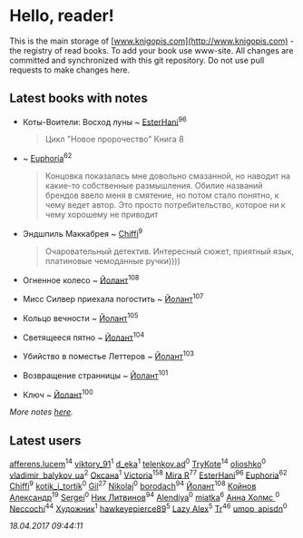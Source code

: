 # Hello, reader!
This is the main storage of [www.knigopis.com](http://www.knigopis.com) - the registry of read books.
To add your book use www-site. All changes are committed and synchronized with this git repository.
Do not use pull requests to make changes here.


## Latest books with notes
* Коты-Воители: Восход луны ~ [EsterHani](users/305/30558181-vkontakte)<sup>96</sup>
    > Цикл "Новое пророчество"
    > Книга 8

*  ~ [Euphoria](users/106/106304994652616315178-google)<sup>62</sup>
    > Концовка показалась мне довольно смазанной, но наводит на какие-то собственные размышления. Обилие названий брендов ввело меня в смятение, но потом стало понятно, к чему ведет автор. Это просто потребительство, которое ни к чему хорошему не приводит

* Эндшпиль Маккабрея ~ [Chiffi](users/105/105831994080785626680-google)<sup>9</sup>
    > Очаровательный детектив. Интересный сюжет, приятный язык,  платиновые чемоданные ручки))))

* Огненное колесо ~ [Йолант](users/104/104690883692185089260-google)<sup>108</sup>

* Мисс Силвер приехала погостить ~ [Йолант](users/104/104690883692185089260-google)<sup>107</sup>

* Кольцо вечности ~ [Йолант](users/104/104690883692185089260-google)<sup>105</sup>

* Светящееся пятно ~ [Йолант](users/104/104690883692185089260-google)<sup>104</sup>

* Убийство в поместье Леттеров ~ [Йолант](users/104/104690883692185089260-google)<sup>103</sup>

* Возвращение странницы ~ [Йолант](users/104/104690883692185089260-google)<sup>101</sup>

* Ключ ~ [Йолант](users/104/104690883692185089260-google)<sup>100</sup>


_More notes [here](latest_books_with_notes.md)._


## Latest users
[afferens.lucem](users/196/196071655-vkontakte)<sup>14</sup> 
[viktory_91](users/421/42152838-vkontakte)<sup>1</sup> 
[d_eka](users/177/17743905-vkontakte)<sup>1</sup> 
[telenkov.ad](users/198/198055405-yandex)<sup>0</sup> 
[TryKote](users/145/145737651-vkontakte)<sup>14</sup> 
[olioshko](users/965/96505467-vkontakte)<sup>0</sup> 
[vladimir_balykov_ua](users/423/423302481-vkontakte)<sup>2</sup> 
[Оксана](users/111/11152548-vkontakte)<sup>1</sup> 
[Victoria](users/792/79282053-vkontakte)<sup>158</sup> 
[Mira R](users/103/103293621948650602575-google)<sup>77</sup> 
[EsterHani](users/305/30558181-vkontakte)<sup>96</sup> 
[Euphoria](users/106/106304994652616315178-google)<sup>62</sup> 
[Chiffi](users/105/105831994080785626680-google)<sup>9</sup> 
[kotik_i_tortik](users/228/228946117-vkontakte)<sup>0</sup> 
[Gil](users/101/101934994962487087520-google)<sup>27</sup> 
[Nikolaj](users/158/1586184555042536-facebook)<sup>0</sup> 
[borodach](users/157/15706320-vkontakte)<sup>94</sup> 
[Йолант](users/104/104690883692185089260-google)<sup>108</sup> 
[Койнов Александр](users/414/414040473-vkontakte)<sup>19</sup> 
[Sergei](users/115/115838243207229578974-google)<sup>0</sup> 
[Ник Литвинов](users/241/241974816-vkontakte)<sup>94</sup> 
[Alendiya](users/203/20364039-vkontakte)<sup>0</sup> 
[miatka](users/351/35140437-vkontakte)<sup>6</sup> 
[Анна Холмс ](users/114/114387294992022174503-google)<sup>0</sup> 
[Neccochi](users/126/12601720503917094896-mailru)<sup>44</sup> 
[Художник](users/100/100004984741055-facebook)<sup>1</sup> 
[hawkeyepierce89](users/317/317314037-vkontakte)<sup>5</sup> 
[Lazy Alex](users/113/113945124059684992236-google)<sup>5</sup> 
[Tr](users/122/12282474-vkontakte)<sup>46</sup> 
[umop_apisdn](users/164/16458319-vkontakte)<sup>0</sup> 


_18.04.2017 09:44:11_
